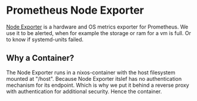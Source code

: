 # Prometheus Node Exporter
[Node Exporter](https://github.com/prometheus/node_exporter) is a hardware and OS metrics exporter for Prometheus. We use it to be alerted, when for example the storage or ram for a vm is full. Or to know if systemd-units failed.

## Why a Container?
The Node Exporter runs in a nixos-container with the host filesystem mounted at "/host". Because Node Exporter itslef has no authentication mechanism for its endpoint. Which is why we put it behind a reverse proxy with authentication for additional security. Hence the container.
